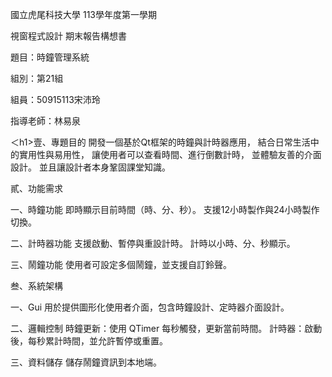 
國立虎尾科技大學 113學年度第一學期

視窗程式設計 期末報告構想書

題目：時鐘管理系統

組別：第21組

組員：50915113宋沛玲

指導老師：林易泉


＜h1>壹、專題目的</h1>
開發一個基於Qt框架的時鐘與計時器應用，
結合日常生活中的實用性與易用性，
讓使用者可以查看時間、進行倒數計時，
並體驗友善的介面設計。 
並且讓設計者本身鞏固課堂知識。


貳、功能需求

一、時鐘功能
即時顯示目前時間（時、分、秒）。
支援12小時製作與24小時製作切換。

二、計時器功能
支援啟動、暫停與重設計時。
計時以小時、分、秒顯示。

三、鬧鐘功能
使用者可設定多個鬧鐘，並支援自訂鈴聲。


叁、系統架構

一、Gui
用於提供圖形化使用者介面，包含時鐘設計、定時器介面設計。

二、邏輯控制
時鐘更新：使用 QTimer 每秒觸發，更新當前時間。
計時器：啟動後，每秒累計時間，並允許暫停或重置。

三、資料儲存
儲存鬧鐘資訊到本地端。



